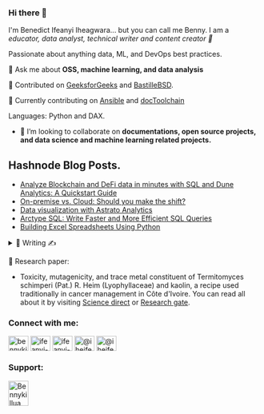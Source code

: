 ### Hi there 👋

I'm Benedict Ifeanyi Iheagwara... but you can call me Benny.  I am a *educator, data analyst, technical writer and content creator 🚀*

Passionate about anything data, ML, and DevOps best practices. 

💬 Ask me about **OSS, machine learning, and data analysis**

👐 Contributed on [GeeksforGeeks](https://auth.geeksforgeeks.org/user/iheifeanyi/articles) and [BastilleBSD](https://github.com/BastilleBSD/bastille).

📙 Currently contributing on [Ansible](https://www.ansible.com/) and [docToolchain](https://github.com/docToolchain/docToolchain)

Languages: Python and DAX.

- 👯 I’m looking to collaborate on **documentations, open source projects, and data science and machine learning related projects.**


## Hashnode Blog Posts. 
<!-- HASHNODE:START -->
- [Analyze Blockchain and DeFi data in minutes with SQL and Dune Analytics: A Quickstart Guide](https://benny.hashnode.dev/analyze-blockchain-and-defi-data-in-minutes-with-sql-and-dune-analytics-a-quickstart-guide)
- [On-premise vs. Cloud: Should you make the shift?](https://benny.hashnode.dev/on-premise-vs-cloud-should-you-make-the-shift)
- [Data visualization with Astrato Analytics](https://benny.hashnode.dev/data-visualization-with-astrato-analytics)
- [Arctype SQL: Write Faster and More Efficient SQL Queries](https://benny.hashnode.dev/arctype-sql-write-faster-and-more-efficient-sql-queries)
- [Building Excel Spreadsheets Using Python](https://benny.hashnode.dev/building-excel-spreadsheets-using-python)
<!-- HASHNODE:END -->

<details>
<summary>📝 Writing ✍️ </summary>
<br>
  
- [Data Visualization with Chartify](https://www.section.io/engineering-education/data-viz-chartify/)
- [How to Contribute to Open Source Projects as a Non-Coder?](https://benny.hashnode.dev/how-to-contribute-to-open-source-projects-as-a-non-coder)
- [Feedbakly: How to give and receiving feedback](https://blog.feedbakly.com/21/how-to-give-and-receive-feedback)
- [HDSC Stage F OSP- Weather Forecasting: A time series analysis.](https://medium.com/hamoye-blogs/weather-forecasting-a-time-series-analysis-1767a240c350)
- [Covid-19 Project: Case study Nigeria 😷](https://deepnote.com/project/Covid-19-Project-Case-study-Nigeria-SGPzeYbcT6OqGO7pREKaiw/%2Fnotebook.ipynb/#00001-2aa0f837-fc7d-4248-a531-5cc0fe894072)

</details>


🔬 Research paper:
- Toxicity, mutagenicity, and trace metal constituent of Termitomyces schimperi (Pat.) R. Heim (Lyophyllaceae) and kaolin, a recipe used traditionally in cancer management in Côte d'Ivoire. You can read all about  it by visiting [Science direct](https://www.sciencedirect.com/science/article/pii/S0378874121003743) or [Research gate](https://www.researchgate.net/publication/351170815_Toxicity_mutagenicity_and_trace_metal_constituent_of_Termitomyces_schimperi_Pat_R_Heim_Lyophyllaceae_and_kaolin_a_recipe_used_traditionally_in_cancer_management_in_Cote_d'Ivoire).

<!--
<img 
   src="https://github-readme-stats.vercel.app/api?username=bennykillua&show_icons=true&theme=tokyonight" 
/>
-->


<h3 align="left">Connect with me:</h3>
<p align="left">
<a href="https://twitter.com/bennykillua" target="blank"><img align="center" src="https://raw.githubusercontent.com/rahuldkjain/github-profile-readme-generator/master/src/images/icons/Social/twitter.svg" alt="bennykillua" height="30" width="40" /></a>
<a href="https://linkedin.com/in/ifeanyi-iheagwara" target="blank"><img align="center" src="https://raw.githubusercontent.com/rahuldkjain/github-profile-readme-generator/master/src/images/icons/Social/linked-in-alt.svg" alt="ifeanyi-iheagwara" height="30" width="40" /></a>
<a href="https://benny.hashnode.dev/" target="blank"><img align="center" src="https://cdn.hashnode.com/res/hashnode/image/upload/v1611902473383/CDyAuTy75.png?auto=compress" alt="ifeanyi-iheagwara" height="30" width="40" /></a>
<a href="https://medium.com/@iheifeanyi" target="blank"><img align="center" src="https://raw.githubusercontent.com/rahuldkjain/github-profile-readme-generator/master/src/images/icons/Social/medium.svg" alt="@iheifeanyi" height="30" width="40" /></a>
<a href="https://www.section.io/engineering-education/authors/benedict-ifeanyi-iheagwara/" target="blank"><img align="center" src="https://repository-images.githubusercontent.com/203874269/18da7800-c57f-11e9-815f-9a1857f2c92e" alt="@iheifeanyi" height="30" width="40" /></a>
</p>


<h3 align="left">Support:</h3>
<p><a href="https://paypal.me/bennykillua?country.x=LS&locale.x=en_US"> <img align="left" src="https://encrypted-tbn0.gstatic.com/images?q=tbn:ANd9GcTxU2Vb5NeqMhG0i_D_FC9hodJ48qVKmBG3tQ&usqp=CAU" height="50" width="40" alt="Bennykillua" /></a></p><br><br>
